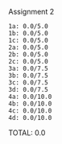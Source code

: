 Assignment 2

    1a: 0.0/5.0
    1b: 0.0/5.0
    1c: 0.0/5.0
    2a: 0.0/5.0
    2b: 0.0/5.0
    2c: 0.0/5.0
    3a: 0.0/7.5
    3b: 0.0/7.5
    3c: 0.0/7.5
    3d: 0.0/7.5
    4a: 0.0/10.0
    4b: 0.0/10.0
    4c: 0.0/10.0
    4d: 0.0/10.0

TOTAL: 0.0
